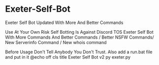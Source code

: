 # Exeter-Self-Bot
Exeter Self Bot Updated With More And Better Commands

Use At Your Own Risk Self Botting Is Against Discord TOS
Exeter Self Bot With More Commands And Better Commands / Better NSFW Commands/ New Serverinfo Command / New whois command 

Before Usage Don't Tell Anybody You Don't Trust.
Also add a run.bat file and put in it
@echo off
cls
title Exeter Self Bot v2
py exeter.py
